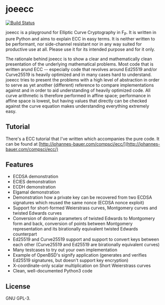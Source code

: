 # joeecc
[![Build Status](https://travis-ci.com/johndoe31415/joeecc.svg?branch=master)](https://travis-ci.com/johndoe31415/joeecc)

joeecc is a playground for Elliptic Curve Cryptography in F<sub>P</sub>. It is
written in pure Python and aims to explain ECC in easy terms. It is neither
written to be performant, nor side-channel resistant nor in any way suited for
productive use at all. Please use it for its intended purpose and for it only.

The rationale behind joeecc is to show a clear and mathematically clean
presentation of the underlying mathematical problems. Most code that is written
arund ECC -- especially code that revolves around Ed25519 and/or Curve25519 is
heavily optimized and in many cases hard to understand.  joeecc tries to
present the problems with a high level of abstraction in order to serve as yet
another (different) reference to compare implementations against and in order
to aid understanding of heavily optimized code. All curve arithmetic is
therefore performed in affine space; performance in affine space is lowest, but
having values that directly can be checked against the curve equation makes
understanding everything extremely easy.


## Tutorial
There's a ECC tutorial that I've written which accompanies the pure code. It
can be found at [http://johannes-bauer.com/compsci/ecc/](http://johannes-bauer.com/compsci/ecc/)


## Features
  * ECDSA demonstration
  * ECIES demonstration
  * ECDH demonstration
  * Elgamal demonstration
  * Demonstration how a private key can be recovered from two ECDSA signatures
    which reused the same nonce (ECDSA nonce exploit)
  * Support for short-formed Weierstrass curves, Montgomery curves and twisted
    Edwards curves
  * Conversion of domain parameters of twisted Edwards to Montgomery form and
    back, conversion of points between Montgomery representation and its
    birationally equivalent twisted Edwards counterpart
  * Ed25519 and Curve25519 support and support to convert keys between each
    other (Curve25519 and Ed25519 are birationally equivalent curves)
  * Many testcases to try out your own implementation
  * Example of OpenBSD's signify application (generates and verifies Ed25519
    signatures, but doesn't support key encryption)
  * X-coordinate-only scalar multiplication on Short Weierstrass curves
  * Clean, well-documented Python3 code

## License
GNU GPL-3.
